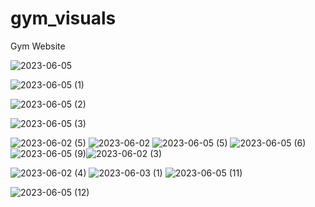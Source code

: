 # gym_visuals
Gym Website

![2023-06-05](https://github.com/mahato-usha/gym_visuals/assets/121875885/ca745286-bdbe-44a7-8c90-a49497ad1082)

![2023-06-05 (1)](https://github.com/mahato-usha/gym_visuals/assets/121875885/16fe519f-442f-4881-9f82-f00e70d5a836)

![2023-06-05 (2)](https://github.com/mahato-usha/gym_visuals/assets/121875885/a2a8f8ad-5f00-4cad-9a72-bdbfbde8bce4)

![2023-06-05 (3)](https://github.com/mahato-usha/gym_visuals/assets/121875885/b7d4af38-c722-4c82-a543-ad020f9a37ef)


![2023-06-02 (5)](https://github.com/mahato-usha/gym_visuals/assets/121875885/bac5415c-2cf5-42e4-824c-4c9dc171df29)
![2023-06-02](https://github.com/mahato-usha/gym_visuals/assets/121875885/d00587c1-a4c0-49b8-a3f4-57c437fa358b)
![2023-06-05 (5)](https://github.com/mahato-usha/gym_visuals/assets/121875885/5fdcfa2d-85c7-4123-9201-8e67746b31c7)
![2023-06-05 (6)](https://github.com/mahato-usha/gym_visuals/assets/121875885/66399795-8b14-4fdf-b233-d2191097c8d9)
![2023-06-05 (9)](https://github.com/mahato-usha/gym_visuals/assets/121875885/bf1cd1d4-e1dd-409a-a056-60c65c8f0de6)![2023-06-02 (3)](https://github.com/mahato-usha/gym_visuals/assets/121875885/c962a912-cfd5-443f-990b-b0dc1c29d5f9)

![2023-06-02 (4)](https://github.com/mahato-usha/gym_visuals/assets/121875885/be444779-1318-4daa-bb7a-39d748ec25f0)
![2023-06-03 (1)](https://github.com/mahato-usha/gym_visuals/assets/121875885/785a2d0b-ae81-45da-9000-46b4eb9774ff)
![2023-06-05 (11)](https://github.com/mahato-usha/gym_visuals/assets/121875885/52f0f55a-676e-4084-b1e8-de0bc395403a)

![2023-06-05 (12)](https://github.com/mahato-usha/gym_visuals/assets/121875885/acebc841-2f1a-4cba-b9df-7497c55135be)
